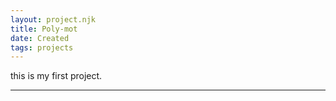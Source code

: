```yaml
---
layout: project.njk
title: Poly-mot
date: Created
tags: projects
---
```

this is my first project.

<hr>

